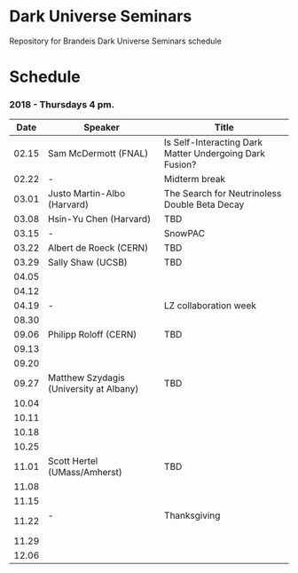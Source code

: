 # Dark Universe Seminars
 Repository for Brandeis Dark Universe Seminars schedule 

# Schedule

### 2018 - Thursdays 4 pm.
| Date  | Speaker                                            | Title                                                      |
|-------|----------------------------------------------------|----------------------------------------------------------- | 
| 02.15 | Sam McDermott (FNAL)                               | Is Self-Interacting Dark Matter Undergoing Dark Fusion?    |
| 02.22 | -                                                  | Midterm break                                              |
| 03.01 | Justo Martin-Albo (Harvard)                        | The Search for Neutrinoless Double Beta Decay              |
| 03.08 | Hsin-Yu Chen (Harvard)                             | TBD                                                        |
| 03.15 | -                                                  | SnowPAC                                                    |
| 03.22 | Albert de Roeck (CERN)                             | TBD                                                        |
| 03.29 | Sally Shaw (UCSB)                                  | TBD                                                        |
| 04.05 |                                                    |                                                            |
| 04.12 |                                                    |                                                            |
| 04.19 | -                                                  | LZ collaboration week                                      |
| 08.30 |                                                    |                                                            |
| 09.06 | Philipp Roloff (CERN)                              | TBD                                                        |
| 09.13 |                                                    |                                                            |
| 09.20 |                                                    |                                                            |
| 09.27 | Matthew Szydagis (University at Albany)            | TBD                                                        |
| 10.04 |                                                    |                                                            |
| 10.11 |                                                    |                                                            |
| 10.18 |                                                    |                                                            |
| 10.25 |                                                    |                                                            |
| 11.01 | Scott Hertel (UMass/Amherst)                       | TBD                                                        |
| 11.08 |                                                    |                                                            |
| 11.15 |                                                    |                                                            |
| 11.22 | -                                                  | Thanksgiving                                               |
| 11.29 |                                                    |                                                            |
| 12.06 |                                                    |                                                            |
